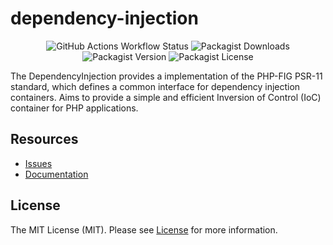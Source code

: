 # dependency-injection

<div align="center">

![GitHub Actions Workflow Status](https://img.shields.io/github/actions/workflow/status/sxbrsky/php-dependency-injection/ci.yml)
![Packagist Downloads](https://img.shields.io/packagist/dt/sxbrsky/dependency-injection)
![Packagist Version](https://img.shields.io/packagist/v/sxbrsky/dependency-injection)
![Packagist License](https://img.shields.io/packagist/l/sxbrsky/dependency-injection)

</div>

The DependencyInjection provides a implementation of the PHP-FIG PSR-11 standard, which
defines a common interface for dependency injection containers. Aims to provide a simple and efficient Inversion of Control (IoC) container for PHP applications.

## Resources

- [Issues](https://github.com/sxbrsky/php-dependency-injection/issues/)
- [Documentation]()

## License

The MIT License (MIT). Please see [License](LICENSE) for more information.
